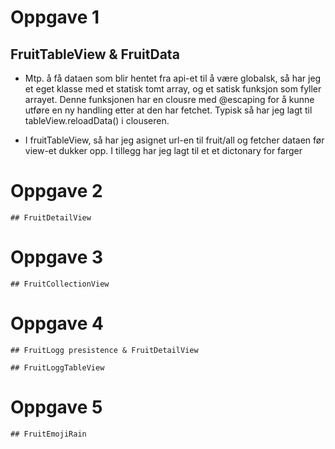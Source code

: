 # Oppgave 1
## FruitTableView & FruitData
* Mtp. å få dataen som blir hentet fra api-et til å være globalsk, så har jeg et eget klasse med et statisk tomt array, og et satisk funksjon som fyller arrayet. Denne funksjonen har en clousre med @escaping for å kunne utføre en ny handling etter at den har fetchet. Typisk så har jeg lagt til tableView.reloadData() i clouseren.
        
* I fruitTableView, så har jeg asignet url-en til fruit/all og fetcher dataen før view-et dukker opp. I tillegg har jeg lagt til et et dictonary for farger
    


# Oppgave 2
    ## FruitDetailView
    
# Oppgave 3
    ## FruitCollectionView
    
# Oppgave 4
    ## FruitLogg presistence & FruitDetailView
    
    ## FruitLoggTableView
    
# Oppgave 5
    ## FruitEmojiRain
